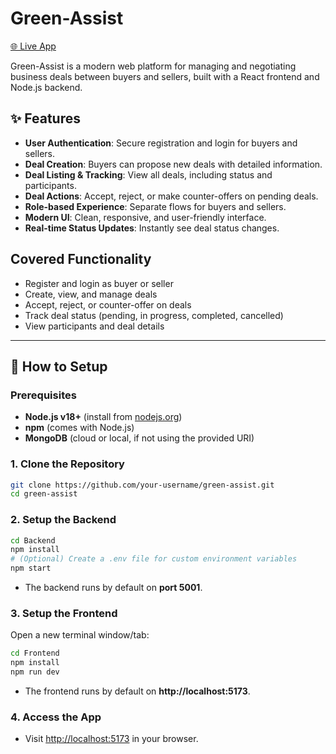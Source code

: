 # Green-Assist

[🌐 Live App](https://greenassist-b2376.web.app/login)

Green-Assist is a modern web platform for managing and negotiating business deals between buyers and sellers, built with a React frontend and Node.js backend.

## ✨ Features

- **User Authentication**: Secure registration and login for buyers and sellers.
- **Deal Creation**: Buyers can propose new deals with detailed information.
- **Deal Listing & Tracking**: View all deals, including status and participants.
- **Deal Actions**: Accept, reject, or make counter-offers on pending deals.
- **Role-based Experience**: Separate flows for buyers and sellers.
- **Modern UI**: Clean, responsive, and user-friendly interface.
- **Real-time Status Updates**: Instantly see deal status changes.

## Covered Functionality

- Register and login as buyer or seller
- Create, view, and manage deals
- Accept, reject, or counter-offer on deals
- Track deal status (pending, in progress, completed, cancelled)
- View participants and deal details

---

## 🚀 How to Setup

### Prerequisites

- **Node.js v18+** (install from [nodejs.org](https://nodejs.org/))
- **npm** (comes with Node.js)
- **MongoDB** (cloud or local, if not using the provided URI)

### 1. Clone the Repository

```bash
git clone https://github.com/your-username/green-assist.git
cd green-assist
```

### 2. Setup the Backend

```bash
cd Backend
npm install
# (Optional) Create a .env file for custom environment variables
npm start
```
- The backend runs by default on **port 5001**.

### 3. Setup the Frontend

Open a new terminal window/tab:

```bash
cd Frontend
npm install
npm run dev
```
- The frontend runs by default on **http://localhost:5173**.

### 4. Access the App

- Visit [http://localhost:5173](http://localhost:5173) in your browser.